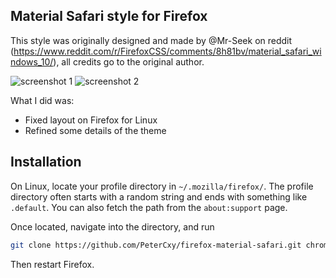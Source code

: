 Material Safari style for Firefox
---

This style was originally designed and made by @Mr-Seek on reddit (<https://www.reddit.com/r/FirefoxCSS/comments/8h81bv/material_safari_windows_10/>), all credits go to the original author.

![screenshot 1](https://raw.githubusercontent.com/PeterCxy/firefox-material-safari/screenshots/1.jpg)
![screenshot 2](https://raw.githubusercontent.com/PeterCxy/firefox-material-safari/screenshots/2.jpg)

What I did was:

- Fixed layout on Firefox for Linux
- Refined some details of the theme

Installation
---

On Linux, locate your profile directory in `~/.mozilla/firefox/`. The profile directory often starts with a random string and ends with something like `.default`. You can also fetch the path from the `about:support` page.

Once located, navigate into the directory, and run

```bash
git clone https://github.com/PeterCxy/firefox-material-safari.git chrome
```

Then restart Firefox.
